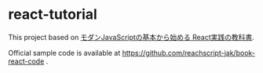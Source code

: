 # react-tutorial
This project based on [モダンJavaScriptの基本から始める React実践の教科書](https://books.google.co.jp/books/about/%E3%83%A2%E3%83%80%E3%83%B3JavaScript%E3%81%AE%E5%9F%BA%E6%9C%AC%E3%81%8B%E3%82%89%E5%A7%8B%E3%82%81.html?id=mK9CEAAAQBAJ).

Official sample code is available at https://github.com/reachscript-jak/book-react-code .
